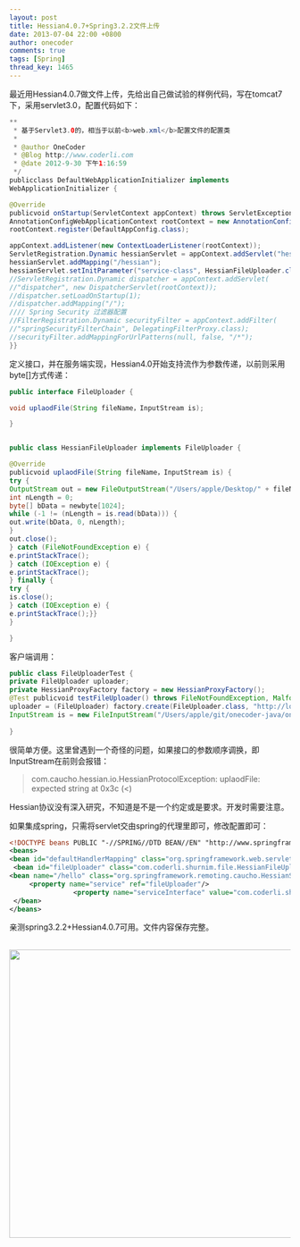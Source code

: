 ```yaml
---
layout: post
title: Hessian4.0.7+Spring3.2.2文件上传
date: 2013-07-04 22:00 +0800
author: onecoder
comments: true
tags: [Spring]
thread_key: 1465
---
```

<p>
	最近用Hessian4.0.7做文件上传，先给出自己做试验的样例代码，写在tomcat7下，采用servlet3.0，配置代码如下：</p>

```java
**
 * 基于Servlet3.0的，相当于以前<b>web.xml</b>配置文件的配置类
 * 
 * @author OneCoder
 * @Blog http://www.coderli.com
 * @date 2012-9-30 下午1:16:59
 */
publicclass DefaultWebApplicationInitializer implements
WebApplicationInitializer {

@Override
publicvoid onStartup(ServletContext appContext) throws ServletException {
AnnotationConfigWebApplicationContext rootContext = new AnnotationConfigWebApplicationContext();
rootContext.register(DefaultAppConfig.class);

appContext.addListener(new ContextLoaderListener(rootContext));
ServletRegistration.Dynamic hessianServlet = appContext.addServlet("hessian", new HessianServlet());
hessianServlet.addMapping("/hessian");
hessianServlet.setInitParameter("service-class", HessianFileUploader.class.getName());
//ServletRegistration.Dynamic dispatcher = appContext.addServlet(
//"dispatcher", new DispatcherServlet(rootContext));
//dispatcher.setLoadOnStartup(1);
//dispatcher.addMapping("/");
//// Spring Security 过滤器配置
//FilterRegistration.Dynamic securityFilter = appContext.addFilter(
//"springSecurityFilterChain", DelegatingFilterProxy.class);
//securityFilter.addMappingForUrlPatterns(null, false, "/*");
}}
```

<p>
	定义接口，并在服务端实现，Hessian4.0开始支持流作为参数传递，以前则采用byte[]方式传递：</p>

```java
public interface FileUploader {

void uplaodFile(String fileName，InputStream is);

}


public class HessianFileUploader implements FileUploader {

@Override
publicvoid uplaodFile(String fileName，InputStream is) {
try {
OutputStream out = new FileOutputStream("/Users/apple/Desktop/" + fileName);
int nLength = 0;
byte[] bData = newbyte[1024];
while (-1 != (nLength = is.read(bData))) {
out.write(bData, 0, nLength);
}
out.close();
} catch (FileNotFoundException e) {
e.printStackTrace();
} catch (IOException e) {
e.printStackTrace();
} finally {
try {
is.close();
} catch (IOException e) {
e.printStackTrace();}}
}

}
```

<p class="p1">
	客户端调用：</p>

```java
public class FileUploaderTest {
private FileUploader uploader;
private HessianProxyFactory factory = new HessianProxyFactory();
@Test publicvoid testFileUploader() throws FileNotFoundException, MalformedURLException {
uploader = (FileUploader) factory.create(FileUploader.class, "http://localhost:8080/onecoder-shurnim/hessian");
InputStream is = new FileInputStream("/Users/apple/git/onecoder-java/onecoder-shurnim/src/main/resources/logback.xml"); uploader.uplaodFile(is, "logback.xml"); }
 
}
```

<p>
	很简单方便。这里曾遇到一个奇怪的问题，如果接口的参数顺序调换，即InputStream在前则会报错：</p>
<blockquote>
	<p>
		com.caucho.hessian.io.HessianProtocolException: uplaodFile: expected string at 0x3c (<)</p>
</blockquote>
<p>
	Hessian协议没有深入研究，不知道是不是一个约定或是要求。开发时需要注意。</p>
<p>
	如果集成spring，只需将servlet交由spring的代理里即可，修改配置即可：</p>

```xml
<!DOCTYPE beans PUBLIC "-//SPRING//DTD BEAN//EN" "http://www.springframework.org/dtd/spring-beans.dtd"> 
<beans>         
<bean id="defaultHandlerMapping" class="org.springframework.web.servlet.handler.BeanNameUrlHandlerMapping"/>        
 <bean id="fileUploader" class="com.coderli.shurnim.file.HessianFileUploader"/>         
<bean name="/hello" class="org.springframework.remoting.caucho.HessianServiceExporter">                 
     <property name="service" ref="fileUploader"/> 
                <property name="serviceInterface" value="com.coderli.shurnim.file.FileUploader"/>        
 </bean> 
</beans>
```

<p class="p1">
	亲测spring3.2.2+Hessian4.0.7可用。文件内容保存完整。</p>
<p class="p1" style="text-align: center;">
	&nbsp; &nbsp;&nbsp;<img alt="" src="http://onecoder.qiniudn.com/8wuliao/CZ9e0enj/K9Jh4.jpg" style="width: 630px; height: 516px;" /></p>


